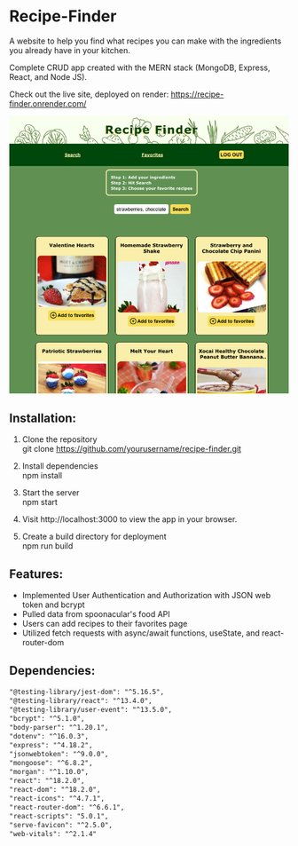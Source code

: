 # Recipe-Finder

A website to help you find what recipes you can make with the ingredients you already have in your kitchen.

Complete CRUD app created with the MERN stack (MongoDB, Express, React, and Node JS).  

Check out the live site, deployed on render: https://recipe-finder.onrender.com/  

![screenshot of recipe-finder website](./public/recipe-finder-img.png)

## Installation:  

1. Clone the repository  
git clone https://github.com/yourusername/recipe-finder.git

2. Install dependencies  
npm install

3. Start the server  
npm start

4. Visit http://localhost:3000 to view the app in your browser.  

5. Create a build directory for deployment  
npm run build

## Features:

- Implemented User Authentication and Authorization with JSON web token and bcrypt
- Pulled data from spoonacular's food API
- Users can add recipes to their favorites page
- Utilized fetch requests with async/await functions, useState, and react-router-dom

## Dependencies:
    "@testing-library/jest-dom": "^5.16.5",
    "@testing-library/react": "^13.4.0",
    "@testing-library/user-event": "^13.5.0",
    "bcrypt": "^5.1.0",
    "body-parser": "^1.20.1",
    "dotenv": "^16.0.3",
    "express": "^4.18.2",
    "jsonwebtoken": "^9.0.0",
    "mongoose": "^6.8.2",
    "morgan": "^1.10.0",
    "react": "^18.2.0",
    "react-dom": "^18.2.0",
    "react-icons": "^4.7.1",
    "react-router-dom": "^6.6.1",
    "react-scripts": "5.0.1",
    "serve-favicon": "^2.5.0",
    "web-vitals": "^2.1.4"

